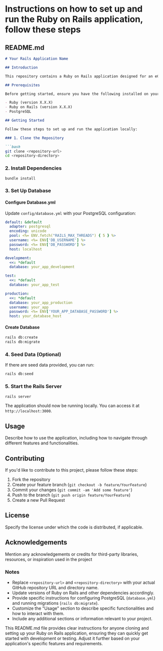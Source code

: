 # Instructions on how to set up and run the Ruby on Rails application, follow these steps

## README.md

```markdown
# Your Rails Application Name

## Introduction

This repository contains a Ruby on Rails application designed for an eCommerce platform. It includes various models and relationships to manage users, vendors, products, orders, and more.

## Prerequisites

Before getting started, ensure you have the following installed on your system:

- Ruby (version X.X.X)
- Ruby on Rails (version X.X.X)
- PostgreSQL

## Getting Started

Follow these steps to set up and run the application locally:

### 1. Clone the Repository

```bash
git clone <repository-url>
cd <repository-directory>
```

### 2. Install Dependencies

```bash
bundle install
```

### 3. Set Up Database

#### Configure Database.yml

Update `config/database.yml` with your PostgreSQL configuration:

```yaml
default: &default
  adapter: postgresql
  encoding: unicode
  pool: <%= ENV.fetch("RAILS_MAX_THREADS") { 5 } %>
  username: <%= ENV['DB_USERNAME'] %>
  password: <%= ENV['DB_PASSWORD'] %>
  host: localhost

development:
  <<: *default
  database: your_app_development

test:
  <<: *default
  database: your_app_test

production:
  <<: *default
  database: your_app_production
  username: your_app
  password: <%= ENV['YOUR_APP_DATABASE_PASSWORD'] %>
  host: your_database_host
```

#### Create Database

```bash
rails db:create
rails db:migrate
```

### 4. Seed Data (Optional)

If there are seed data provided, you can run:

```bash
rails db:seed
```

### 5. Start the Rails Server

```bash
rails server
```

The application should now be running locally. You can access it at `http://localhost:3000`.

## Usage

Describe how to use the application, including how to navigate through different features and functionalities.

## Contributing

If you'd like to contribute to this project, please follow these steps:

1. Fork the repository
2. Create your feature branch (`git checkout -b feature/YourFeature`)
3. Commit your changes (`git commit -am 'Add some feature'`)
4. Push to the branch (`git push origin feature/YourFeature`)
5. Create a new Pull Request

## License

Specify the license under which the code is distributed, if applicable.

## Acknowledgements

Mention any acknowledgements or credits for third-party libraries, resources, or inspiration used in the project

### Notes

- Replace `<repository-url>` and `<repository-directory>` with your actual GitHub repository URL and directory name.
- Update versions of Ruby on Rails and other dependencies accordingly.
- Provide specific instructions for configuring PostgreSQL (`database.yml`) and running migrations (`rails db:migrate`).
- Customize the "Usage" section to describe specific functionalities and how to interact with them.
- Include any additional sections or information relevant to your project.

This README.md file provides clear instructions for anyone cloning and setting up your Ruby on Rails application, ensuring they can quickly get started with development or testing. Adjust it further based on your application's specific features and requirements.
